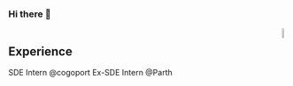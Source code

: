 ### Hi there 👋
<div style="display:flex;justify-content:space-between;">
<div>
  <h2>
    Experience
  </h2> 
  SDE Intern @cogoport
  Ex-SDE Intern @Parth 
 </div>

 <div>
 <span>
   <img align="right" width="45%" src="https://github-contribution-stats.vercel.app/api/?username=ankitkumar1578114">
   </span>
  </div>
</div>
